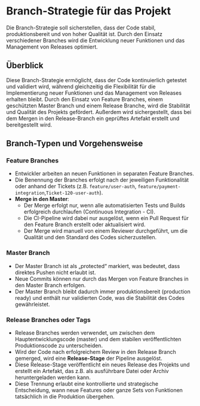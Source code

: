 # Branch-Strategie für das Projekt


Die Branch-Strategie soll sicherstellen, dass der Code stabil, produktionsbereit und von hoher Qualität ist. Durch den Einsatz verschiedener Branches wird die Entwicklung neuer Funktionen und das Management von Releases optimiert.

## Überblick
Diese Branch-Strategie ermöglicht, dass der Code kontinuierlich getestet und validiert wird, während gleichzeitig die Flexibilität für die Implementierung neuer Funktionen und das Management von Releases erhalten bleibt. Durch den Einsatz von Feature Branches, einem geschützten Master Branch und einem Release Branche, wird die Stabilität und Qualität des Projekts gefördert. Außerdem wird sichergestellt, dass bei dem Mergen in den Release-Branch ein geprüftes Artefakt erstellt und bereitgestellt wird.


## Branch-Typen und Vorgehensweise

### Feature Branches
- Entwickler arbeiten an neuen Funktionen in separaten Feature Branches.
- Die Benennung der Branches erfolgt nach der jeweiligen Funktionalität oder anhand der Tickets (z.B. `feature/user-auth`, `feature/payment-integration`,`Ticket-120-user-auth`).
- **Merge in den Master**:
  - Der Merge erfolgt nur, wenn alle automatisierten Tests und Builds erfolgreich durchlaufen (Continuous Integration - CI).
  - Die CI-Pipeline wird dabei nur ausgelöst, wenn ein Pull Request für den Feature Branch erstellt oder aktualisiert wird.
  - Der Merge wird manuell von einem Reviewer durchgeführt, um die Qualität und den Standard des Codes sicherzustellen.

### Master Branch
- Der Master Branch ist als „protected“ markiert, was bedeutet, dass direktes Pushen nicht erlaubt ist.
- Neue Commits können nur durch das Mergen von Feature Branches in den Master Branch erfolgen.
- Der Master Branch bleibt dadurch immer produktionsbereit (production ready) und enthält nur validierten Code, was die Stabilität des Codes gewährleistet.

### Release Branches oder Tags
- Release Branches werden verwendet, um zwischen dem Hauptentwicklungscode (master) und dem stabilen veröffentlichten Produktionscode zu unterscheiden.
- Wird der Code nach erfolgreichem Review in den Release Branch gemerged, wird eine **Release-Stage** der Pipeline ausgelöst.
- Diese Release-Stage veröffentlicht ein neues Release des Projekts und erstellt ein Artefakt, das z.B. als ausführbare Datei oder Archiv heruntergeladen werden kann.
- Diese Trennung erlaubt eine kontrollierte und strategische Entscheidung, wann neue Features oder ganze Sets von Funktionen tatsächlich in die Produktion übergehen.